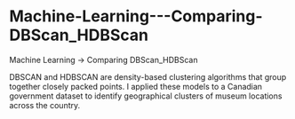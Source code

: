 # Machine-Learning---Comparing-DBScan_HDBScan
Machine Learning -> Comparing DBScan_HDBScan

DBSCAN and HDBSCAN are density-based clustering algorithms that group together closely packed points. I applied these models to a Canadian government dataset to identify geographical clusters of museum locations across the country. 

